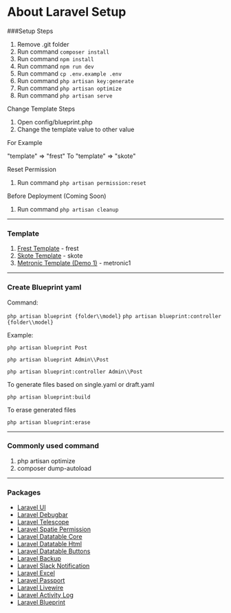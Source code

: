 # About Laravel Setup

###Setup Steps

1. Remove .git folder
2. Run command `composer install`
3. Run command `npm install`
4. Run command `npm run dev`
5. Run command `cp .env.example .env`
6. Run command `php artisan key:generate`
7. Run command `php artisan optimize`
8. Run command `php artisan serve`

Change Template Steps
1. Open config/blueprint.php
2. Change the template value to other value

For Example

"template" => "frest" To  "template" => "skote"

Reset Permission
1. Run command `php artisan permission:reset`

Before Deployment (Coming Soon)
 1. Run command `php artisan cleanup`

---

### Template
1. [Frest Template](https://pixinvent.com/demo/frest-clean-bootstrap-admin-dashboard-template/landing-page/) - frest
2. [Skote Template](https://themesbrand.com/skote/) - skote
3. [Metronic Template (Demo 1)](https://preview.keenthemes.com/metronic/demo1/index.html) - metronic1

___

### Create Blueprint yaml

Command:

`php artisan blueprint {folder\\model}`
`php artisan blueprint:controller {folder\\model}`

Example:

`php artisan blueprint Post`

`php artisan blueprint Admin\\Post`

`php artisan blueprint:controller Admin\\Post`

To generate files based on single.yaml or draft.yaml

`php artisan blueprint:build`

To erase  generated files

`php artisan blueprint:erase`
 
 ---
 
 ### Commonly used command
 1. php artisan optimize
 2. composer dump-autoload
 
---

### Packages

- [Laravel UI](https://laravel.com/docs/7.x/frontend)
- [Laravel Debugbar](https://github.com/barryvdh/laravel-debugbar)
- [Laravel Telescope](https://laravel.com/docs/7.x/telescope)
- [Laravel Spatie Permission](https://spatie.be/docs/laravel-permission/v3/introduction)
- [Laravel Datatable Core](https://yajrabox.com/docs/laravel-datatables/master)
- [Laravel Datatable Html](https://yajrabox.com/docs/laravel-datatables/master/html-installation)
- [Laravel Datatable Buttons](https://yajrabox.com/docs/laravel-datatables/master/buttons-installation)
- [Laravel Backup](https://spatie.be/docs/laravel-backup/v6/introduction)
- [Laravel Slack Notification](https://laravel.com/docs/7.x/notifications#slack-notifications)
- [Laravel Excel](https://docs.laravel-excel.com/3.1/getting-started/)
- [Laravel Passport](https://laravel.com/docs/7.x/passport)
- [Laravel Livewire](https://laravel-livewire.com/docs/quickstart)
- [Laravel Activity Log](https://spatie.be/docs/laravel-activitylog/v3/introduction)
- [Laravel Blueprint](https://blueprint.laravelshift.com/)
 
